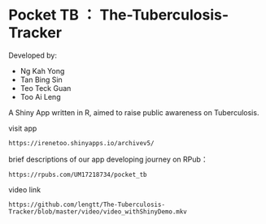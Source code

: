 # Pocket TB ： The-Tuberculosis-Tracker

Developed by: 

- Ng Kah Yong
- Tan Bing Sin
- Teo Teck Guan
- Too Ai Leng

A Shiny App written in R, aimed to raise public awareness on Tuberculosis.

visit app
```
https://irenetoo.shinyapps.io/archivev5/
```

brief descriptions of our app developing journey on RPub：
```
https://rpubs.com/UM17218734/pocket_tb
```
video link
```
https://github.com/lengtt/The-Tuberculosis-Tracker/blob/master/video/video_withShinyDemo.mkv
```
